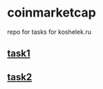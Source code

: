 # coinmarketcap
 repo for tasks for koshelek.ru
## [task1](./task1/instructions.md)
## [task2](./task2/instructions.md) 
